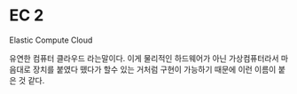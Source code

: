 # EC 2

Elastic Compute Cloud

유연한 컴퓨터 클라우드 라는말이다. 이게 물리적인 하드웨어가 아닌 가상컴퓨터라서 마음대로 장치를 붙였다 뗐다가 할수 있는 거처럼 구현이 가능하기 때문에 이런 이름이 붙은 것 같다. 